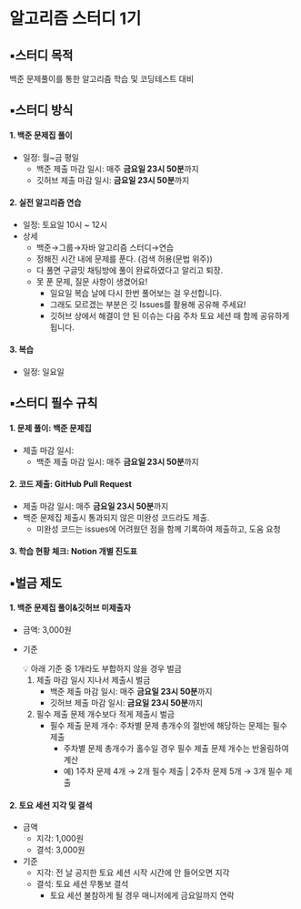 # 알고리즘 스터디 1기



## ▪️스터디 목적

백준 문제풀이를 통한 알고리즘 학습 및 코딩테스트 대비



## ▪️스터디 방식

#### 1. 백준 문제집 풀이

- 일정: 월~금 평일
  - 백준 제출 마감 일시: 매주 **금요일 23시 50분**까지
  - 깃허브 제출 마감 일시: **금요일 23시 50분**까지

#### 2. 실전 알고리즘 연습

- 일정: 토요일 10시 ~ 12시
- 상세
  - 백준→그룹→자바 알고리즘 스터디→연습
  - 정해진 시간 내에 문제를 푼다. (검색 허용(문법 위주))
  - 다 풀면 구글밋 채팅방에 풀이 완료하였다고 알리고 퇴장.
  - 못 푼 문제, 질문 사항이 생겼어요!
    - 일요일 복습 날에 다시 한번 풀어보는 걸 우선합니다.
    - 그래도 모르겠는 부분은 깃 Issues를 활용해 공유해 주세요!
    - 깃허브 상에서 해결이 안 된 이슈는 다음 주차 토요 세션 때 함께 공유하게 됩니다.

#### 3. 복습

- 일정: 일요일



## ▪️스터디 필수 규칙

#### 1. 문제 풀이: 백준 문제집

- 제출 마감 일시:
  - 백준 제출 마감 일시: 매주 **금요일 23시 50분**까지

#### 2. 코드 제출: GitHub Pull Request

- 제출 마감 일시: 매주 **금요일 23시 50분**까지
- 백준 문제집 제출시 통과되지 않은 미완성 코드라도 제출.
  - 미완성 코드는 issues에 어려웠던 점을 함께 기록하여 제출하고, 도움 요청

#### 3. 학습 현황 체크: Notion 개별 진도표



## ▪️벌금 제도

#### 1. 백준 문제집 풀이&깃허브 미제출자

- 금액: 3,000원

- 기준

  <aside> 💡 아래 기준 중 1개라도 부합하지 않을 경우 벌금</aside>

  1. 제출 마감 일시 지나서 제출시 벌금
     - 백준 제출 마감 일시: 매주 **금요일 23시 50분**까지
     - 깃허브 제출 마감 일시: **금요일 23시 50분**까지
  2. 필수 제출 문제 개수보다 적게 제출시 벌금
     - 필수 제출 문제 개수: 주차별 문제 총개수의 절반에 해당하는 문제는 필수 제출
       - 주차별 문제 총개수가 홀수일 경우 필수 제출 문제 개수는 반올림하여 계산
       - 예) 1주차 문제 4개 → 2개 필수 제출 | 2주차 문제 5개 → 3개 필수 제출

#### 2. 토요 세션 지각 및 결석

- 금액
  - 지각: 1,000원
  - 결석: 3,000원
- 기준
  - 지각: 전 날 공지한 토요 세션 시작 시간에 안 들어오면 지각
  - 결석: 토요 세션 무통보 결석
    - 토요 세션 불참하게 될 경우 매니저에게 금요일까지 연락
